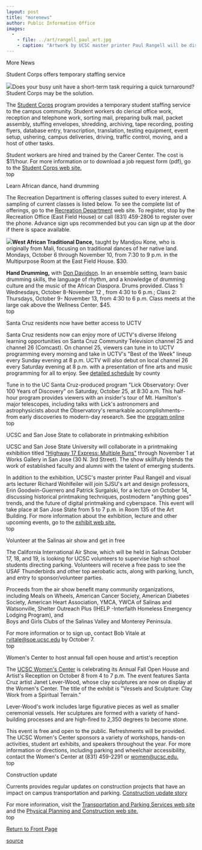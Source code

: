```yaml
---
layout: post
title: "morenews"
author: Public Information Office
images:
  -
    - file: ../art/rangell_paul_art.jpg
    - caption: "Artwork by UCSC master printer Paul Rangell will be displayed at an exhibit at San Jose State."
---
```


More News

Student Corps offers temporary staffing service

![][1]Does your busy unit have a short-term task requiring a quick turnaround? Student Corps may be the solution.

The [Student Corps][2] program provides a temporary student staffing service to the campus community. Student workers do clerical office work, reception and telephone work, sorting mail, preparing bulk mail, packet assembly, stuffing envelopes, shredding, archiving, tape recording, posting flyers, database entry, transcription, translation, testing equipment, event setup, ushering, campus deliveries, driving, traffic control, moving, and a host of other tasks.

Student workers are hired and trained by the Career Center. The cost is $11/hour. For more information or to download a job request form (pdf), go to the [Student Corps web site.][2]   
top

Learn African dance, hand drumming

The Recreation Department is offering classes suited to every interest. A sampling of current classes is listed below. To see the complete list of offerings, go to the [Recreation Department][3] web site. To register, stop by the Recreation Office (East Field House) or call (831) 459-2806 to register over the phone. Advance sign ups recommended but you can sign up at the door if there is space available.

**![][4]West African Traditional Dance,** taught by Mandjou Kone, who is originally from Mali, focusing on traditional dances of her native land. Mondays, October 6 through November 10, from 7:30 to 9 p.m. in the Multipurpose Room at the East Field House. $30.

**Hand Drumming,** with [Don Davidson][5]. In an ensemble setting, learn basic drumming skills, the language of rhythm, and a knowledge of drumming culture and the music of the African Diaspora. Drums provided. Class 1: Wednesdays, October 8-November 12 , from 4:30 to 6 p.m.; Class 2: Thursdays, October 9- November 13, from 4:30 to 6 p.m. Class meets at the large oak above the Wellness Center. $45.  
top

Santa Cruz residents now have better access to UCTV

Santa Cruz residents now can enjoy more of UCTV's diverse lifelong learning opportunities on Santa Cruz Community Television channel 25 and channel 26 (Comcast). On channel 25, viewers can tune in to UCTV programming every morning and take in UCTV's "Best of the Week" lineup every Sunday evening at 8 p.m. UCTV will also debut on local channel 26 every Saturday evening at 8 p.m. with a presentation of fine arts and music programming for all to enjoy. See [detailed schedule][6] by county

Tune in to the UC Santa Cruz-produced program "Lick Observatory: Over 100 Years of Discovery" on Saturday, October 25, at 8:30 a.m. This half-hour program provides viewers with an insider's tour of Mt. Hamilton's major telescopes, including talks with Lick's astronomers and astrophysicists about the Observatory's remarkable accomplishments--from early discoveries to modern-day research. See the [program online][7]   
top   

UCSC and San Jose State to collaborate in printmaking exhibition   

UCSC and San Jose State University will collaborate in a printmaking exhibition titled ["Highway 17 Express: Multiple Runs"][8] through November 1 at Works Gallery in San Jose (30 N. 3rd Street). The show skillfully blends the work of established faculty and alumni with the talent of emerging students.  

In addition to the exhibition, UCSC's master printer Paul Rangell and visual arts lecturer Richard Wohlfeiler will join SJSU's art and design professors, Erin Goodwin-Guerrero and Patrick Surgalski, for a lecture on October 14, discussing historical printmaking techniques, postmodern "anything goes" trends, and the future of digital printmaking and cyberspace. This event will take place at San Jose State from 5 to 7 p.m. in Room 135 of the Art Building. For more information about the exhibition, lecture and other upcoming events, go to the [exhibit web site.][8]   
top

Volunteer at the Salinas air show and get in free  

The California International Air Show, which will be held in Salinas October 17, 18, and 19, is looking for UCSC volunteers to supervise high school students directing parking. Volunteers will receive a free pass to see the USAF Thunderbirds and other top aerobatic acts, along with parking, lunch, and entry to sponsor/volunteer parties.

Proceeds from the air show benefit many community organizations, including Meals on Wheels, American Cancer Society, American Diabetes Society, American Heart Association, YMCA, YWCA of Salinas and Watsonville, Shelter Outreach Plus (IHELP -Interfaith Homeless Emergency Lodging Program), and   
Boys and Girls Clubs of the Salinas Valley and Monterey Peninsula.

For more information or to sign up, contact Bob Vitale at [rvitale@soe.ucsc.edu][9] by October 7.  
top   

Women's Center to host annual fall open house and artist's reception

The [UCSC Women's Center][10] is celebrating its Annual Fall Open House and Artist's Reception on October 8 from 4 to 7 p.m. The event features Santa Cruz artist Janet Lever-Wood, whose clay sculptures are now on display at the Women's Center. The title of the exhibit is "Vessels and Sculpture: Clay Work from a Spiritual Terrain."  

Lever-Wood's work includes large figurative pieces as well as smaller ceremonial vessels. Her sculptures are formed with a variety of hand-building processes and are high-fired to 2,350 degrees to become stone.   

This event is free and open to the public. Refreshments will be provided. The UCSC Women's Center sponsors a variety of workshops, hands-on activities, student art exhibits, and speakers throughout the year. For more information or directions, including parking and wheelchair accessibility, contact the Women's Center at (831) 459-2291 or [women@ucsc.edu.  
][11]top

Construction update

Currents provides regular updates on construction projects that have an impact on campus transportation and parking. [Construction update story][12]

For more information, visit the [Transportation and Parking Services web site][13] and the [Physical Planning and Construction web site.  
][14]top

  

[Return to Front Page][15]  

[1]: ../art/student_corp_banner.140.jpg
[2]: http://www2.ucsc.edu/careers/staff/studentcorps.html
[3]: http://www.ucsc.edu/opers/rec/index.html
[4]: ../art/african_dance.160.jpg
[5]: mailto:davidson@cruzio.com
[6]: http://www.uctv.tv/cable/
[7]: http://www.uctv.tv/library-test.asp?showID=5928
[8]: http://people.ucsc.edu/~bberg/hwy17works.html
[9]: mailto:rvitale@soe.ucsc.edu
[10]: http://www2.ucsc.edu/wmcenter/index2.html
[11]: mailto:women@ucsc.edu
[12]: http://www.ucsc.edu/about/construction_plans.html
[13]: http://www2.ucsc.edu/taps/
[14]: http://www2.ucsc.edu/ppc/
[15]: http://currents.ucsc.edu/

[source](http://www1.ucsc.edu/currents/03-04/10-06/morenews.html "Permalink to morenews")
